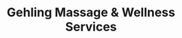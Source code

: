 ---
title: "Gehling Massage & Wellness Services"
url: /grand-meadow/gehling-massage-and-wellness-services/
shop: massage
---